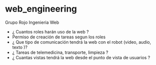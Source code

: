 # web_engineering
Grupo Rojo Ingenieria Web

- ¿ Cuantos roles harán uso de la web ?
- Permiso de creación de tareas segun los roles
- ¿ Que tipo de comunicación tendrá la web con el robot (video, audio, texto )?
- ¿ Tareas de telemedicina, transporte, limpieza ?
- ¿ Cuantas vistas tendrá la web desde el punto de vista de usuarios ?

